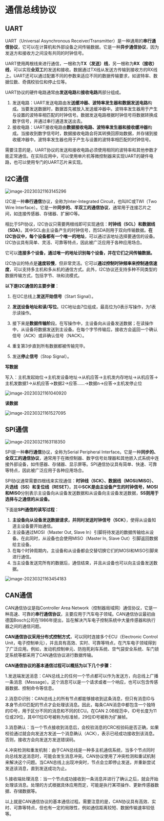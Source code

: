 # 通信总线协议

## UART

UART（Universal Asynchronous Receiver/Transmitter）是一种通用的**串行通信协议**，它可以在计算机和外部设备之间传输数据。它是一种**异步通信协议**，因为发送方和接收方之间没有共同的时钟信号。

UART使用两根线来进行通信，一根称为**TX（发送）线**，另一根称为**RX（接收）线**，可以实现**全双工**的发送和接收。数据通过TX线从发送方传输到接收方的RX线上。UART还可以通过配置不同的参数来适应不同的数据传输要求，如波特率、数据位数、奇偶校验位和停止位等。

UART协议的硬件电路通常由**发送电路**和**接收电路**两部分组成。

1. 发送电路：UART发送电路由发**送缓冲器、波特率发生器和数据发送电路**构成。当要发送数据时，数据首先被放入发送缓冲器中。波特率发生器用于产生与设置的波特率相匹配的时钟信号。数据发送电路根据时钟信号将数据转换成数字信号，并通过串行通道发送出去。
2. 接收电路：UART接收电路由**数据接收电路、波特率发生器和接收缓冲器**构成。当接收到数字信号时，数据接收电路会将其转换回原始数据，并存储到接收缓冲器中。波特率发生器也用于产生与设置的波特率相匹配的时钟信号。

需要注意的是，UART协议的发送和接收电路必须使用相同的波特率和其他参数才能正常通信。在实际应用中，可以使用单片机等微控制器来实现UART的硬件电路，也可以使用专门的UART芯片来实现。



## I2C通信

![image-20230321163145296](D:\WorkData\MarkdownData\assets\image-20230321163145296.png)

I2C是一种**串行通信**协议，全称为Inter-Integrated Circuit，也叫IIC或TWI（Two Wire Interface）。它是一种**同步的、半双工的通信协议**，通常用于连接芯片之间，如连接传感器、存储器、扩展IO等。

相比于SPI协议，I2C协议只需要两根线即可实现通信：**时钟线（SCL）和数据线（SDA）**。其中SCL由主设备产生的时钟信号，而SDA则用于双向传输数据。**在I2C协议中，每个设备都有一个唯一的地址**，可以通过该地址选择要通信的设备。I2C协议具有简单、灵活、可靠等特点，因此被广泛应用于各种应用场合。

它可以**连接多个设备，通过唯一的地址识别每个设备，并在它们之间传输数据。**

I2C协议的特点是**速度较慢**，但非常灵活。它可以**通过控制时钟频率来控制通信速度**，可以支持多主机和多从机的通信方式。此外，I2C协议还支持多种不同类型的数据传输方式，包括字节、块和流模式。



**以下是I2C通信的主要步骤**：

1. 在I2C总线上**发送开始信号**（Start Signal）。

2. **发送设备地址和读/写位**。I2C地址由7位组成，最高位为0表示写操作，为1表示读操作。

3. 接下来是**数据传输阶**段。在写操作中，主设备向从设备发送数据；在读操作中，从设备将数据发送到主设备。在每个字节传输后，接收方会返回一个确认信号（ACK）或非确认信号（NACK）。

4. 重复第3步直到所有数据都被传输完毕。

5. 发送**停止信号**（Stop Signal）。

   

**写数据**

写入：主机发起始位→主机发设备地址→从机应答→主机发内存地址→从机应答→主机发数据1→从机应答→数据2→应答……→数据n→应答→主机发停止位

![image-20230321161040920](D:\WorkData\MarkdownData\assets\image-20230321161040920.png)

**读数据**



![image-20230321161527095](D:\WorkData\MarkdownData\assets\image-20230321161527095.png)



## SPI通信

![image-20230321163118350](D:\WorkData\MarkdownData\assets\image-20230321163118350.png)

SPI是一种**串行通信**协议，全称为Serial Peripheral Interface。它是一种**同步的、全双工的通信协议**，通常用于在微控制器、数字信号处理器和其他嵌入式系统中连接外部设备，如传感器、存储器、显示屏等。SPI通信协议具有简单、快速、可靠等特点，因此被广泛应用于各种应用场合。

SPI协议通常需要四根线来实现通信：**时钟线（SCK）、数据线（MOSI/MISO）、片选线（SS）和复位线（RESET）**。其中**SCK是由主设备产生的时钟信号，MOSI和MISO**分别表示主设备向从设备发送数据和从设备向主设备发送数据，**SS则用于选择与之通信的从设备。**



下面是**SPI通信的读写过程**：

1. **主设备向从设备发送数据请求，并同时发送时钟信号（SCK）**，使得从设备知道主设备要开始通信。
2. 主设备通过MOSI（Master Out, Slave In）引脚将待发送的数据传输给从设备。在此同时，从设备也会使用MISO（Master In, Slave Out）引脚返回数据给主设备。
3. 在每个时钟周期内，主设备和从设备都会交替切换它们的MOSI和MISO引脚来进行通信。
4. 当主设备发送完所有的数据后，通信结束，并且从设备也可以向主设备发送数据。

![image-20230321163454183](D:\WorkData\MarkdownData\assets\image-20230321163454183.png)



## CAN通信

CAN通信协议是指Controller Area Network（控制器局域网）通信协议，它是一种高速、可靠的**串行通信协议**，主要应用于汽车电子领域。CAN通信协议最初由德国Bosch公司在1986年提出，旨在解决汽车电子控制系统中大量传感器和执行器之间的通信问题。

**CAN通信协议采用分布式控制方式**，可以同时连接多个ECU（Electronic Control Unit，电子控制单元），并且具有高效、实时、可靠等特点，在汽车电子领域得到了广泛应用。例如，发动机控制单元、防抱死刹车系统、空气袋安全系统、车门锁定系统等都采用了CAN通信协议进行数据传输。



**CAN通信协议的基本通信过程可以概括为以下几个步骤：**

1.发送端发送消息：CAN总线上的任何一个节点都可以作为发送方，向总线上广播一条消息（Message）。这个消息可以是一个请求或者一个响应，也可以包含传感器数据、控制命令等信息。

2.消息ID识别：CAN总线上的所有节点都能够接收到这条消息，但只有消息ID与本身节点ID匹配的节点才会处理该消息。因此，每条CAN消息中都包含一个独特的ID号，用于区分不同的消息和不同的ECU。在CAN 2.0B规范中，ID号长度为11位或29位，其中11位ID号被称为标准帧，29位ID号被称为扩展帧。

3.消息确认：当一个节点接收到消息后，会校验消息的CRC校验码是否正确，如果校验通过就会向发送方发送一个消息确认（ACK），表示已经成功接收到该消息。否则，接收方会向发送方发送错误码。

4.冲突检测和重发机制：由于CAN总线是一种多主机通信系统，当多个节点同时向总线发送消息时，可能会发生消息冲突。CAN协议使用了冲突检测和重试机制来解决这个问题。当CAN总线上出现冲突时，节点会立即停止发送，并重新尝试发送该消息，直到发送成功为止。

5.接收端处理消息：当一个节点成功接收到一条消息并进行了确认之后，就会开始处理该消息。处理的方式根据具体应用而定，可能是执行某项操作、更新传感器数据、存储数据等。

以上就是CAN通信协议的基本通信过程。需要注意的是，CAN协议具有高效、实时、可靠等特点，但也有一定的局限性，例如通信距离较短、数据传输速率较低等。